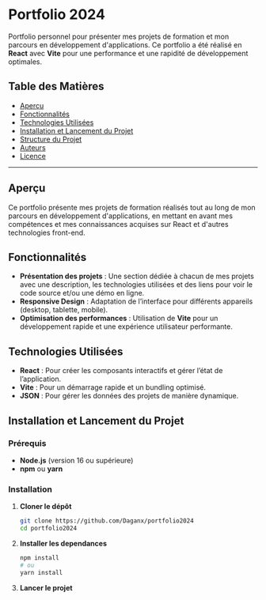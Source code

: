 # Portfolio 2024

Portfolio personnel pour présenter mes projets de formation et mon parcours en développement d'applications. Ce portfolio a été réalisé en **React** avec **Vite** pour une performance et une rapidité de développement optimales.

## Table des Matières

- [Aperçu](#aperçu)
- [Fonctionnalités](#fonctionnalités)
- [Technologies Utilisées](#technologies-utilisées)
- [Installation et Lancement du Projet](#installation-et-lancement-du-projet)
- [Structure du Projet](#structure-du-projet)
- [Auteurs](#auteurs)
- [Licence](#licence)

---

## Aperçu

Ce portfolio présente mes projets de formation réalisés tout au long de mon parcours en développement d'applications, en mettant en avant mes compétences et mes connaissances acquises sur React et d'autres technologies front-end.

## Fonctionnalités

- **Présentation des projets** : Une section dédiée à chacun de mes projets avec une description, les technologies utilisées et des liens pour voir le code source et/ou une démo en ligne.
- **Responsive Design** : Adaptation de l’interface pour différents appareils (desktop, tablette, mobile).
- **Optimisation des performances** : Utilisation de **Vite** pour un développement rapide et une expérience utilisateur performante.

## Technologies Utilisées

- **React** : Pour créer les composants interactifs et gérer l’état de l’application.
- **Vite** : Pour un démarrage rapide et un bundling optimisé.
- **JSON** : Pour gérer les données des projets de manière dynamique.

## Installation et Lancement du Projet

### Prérequis

- **Node.js** (version 16 ou supérieure)
- **npm** ou **yarn**

### Installation

1. **Cloner le dépôt**

   ```bash
   git clone https://github.com/Daganx/portfolio2024
   cd portfolio2024
   ```

2. **Installer les dependances**

    ```bash
    npm install
    # ou
    yarn install
    ```
3. **Lancer le projet**





